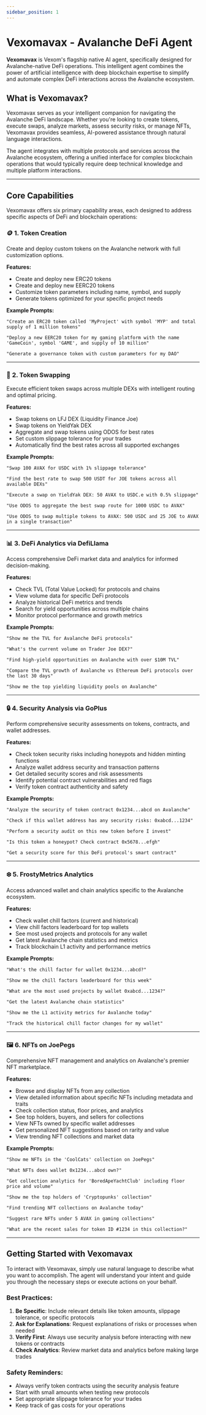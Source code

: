 ```yaml
---
sidebar_position: 1
---
```


# Vexomavax - Avalanche DeFi Agent

**Vexomavax** is Vexom's flagship native AI agent, specifically designed for Avalanche-native DeFi operations. This intelligent agent combines the power of artificial intelligence with deep blockchain expertise to simplify and automate complex DeFi interactions across the Avalanche ecosystem.

## What is Vexomavax?

Vexomavax serves as your intelligent companion for navigating the Avalanche DeFi landscape. Whether you're looking to create tokens, execute swaps, analyze markets, assess security risks, or manage NFTs, Vexomavax provides seamless, AI-powered assistance through natural language interactions.

The agent integrates with multiple protocols and services across the Avalanche ecosystem, offering a unified interface for complex blockchain operations that would typically require deep technical knowledge and multiple platform interactions.

---

## Core Capabilities

Vexomavax offers six primary capability areas, each designed to address specific aspects of DeFi and blockchain operations:

### 🪙 **1. Token Creation**

Create and deploy custom tokens on the Avalanche network with full customization options.

**Features:**
- Create and deploy new ERC20 tokens
- Create and deploy new EERC20 tokens
- Customize token parameters including name, symbol, and supply
- Generate tokens optimized for your specific project needs

**Example Prompts:**
```
"Create an ERC20 token called 'MyProject' with symbol 'MYP' and total supply of 1 million tokens"

"Deploy a new EERC20 token for my gaming platform with the name 'GameCoin', symbol 'GAME', and supply of 10 million"

"Generate a governance token with custom parameters for my DAO"
```

---

### 💱 **2. Token Swapping**

Execute efficient token swaps across multiple DEXs with intelligent routing and optimal pricing.

**Features:**
- Swap tokens on LFJ DEX (Liquidity Finance Joe)
- Swap tokens on YieldYak DEX 
- Aggregate and swap tokens using ODOS for best rates
- Set custom slippage tolerance for your trades
- Automatically find the best rates across all supported exchanges

**Example Prompts:**
```
"Swap 100 AVAX for USDC with 1% slippage tolerance"

"Find the best rate to swap 500 USDT for JOE tokens across all available DEXs"

"Execute a swap on YieldYak DEX: 50 AVAX to USDC.e with 0.5% slippage"

"Use ODOS to aggregate the best swap route for 1000 USDC to AVAX"

"Use ODOS to swap multiple tokens to AVAX: 500 USDC and 25 JOE to AVAX in a single transaction"
```

---

### 📊 **3. DeFi Analytics via DefiLlama**

Access comprehensive DeFi market data and analytics for informed decision-making.

**Features:**
- Check TVL (Total Value Locked) for protocols and chains
- View volume data for specific DeFi protocols
- Analyze historical DeFi metrics and trends
- Search for yield opportunities across multiple chains
- Monitor protocol performance and growth metrics

**Example Prompts:**
```
"Show me the TVL for Avalanche DeFi protocols"

"What's the current volume on Trader Joe DEX?"

"Find high-yield opportunities on Avalanche with over $10M TVL"

"Compare the TVL growth of Avalanche vs Ethereum DeFi protocols over the last 30 days"

"Show me the top yielding liquidity pools on Avalanche"
```

---

### 🔒 **4. Security Analysis via GoPlus**

Perform comprehensive security assessments on tokens, contracts, and wallet addresses.

**Features:**
- Check token security risks including honeypots and hidden minting functions
- Analyze wallet address security and transaction patterns
- Get detailed security scores and risk assessments
- Identify potential contract vulnerabilities and red flags
- Verify token contract authenticity and safety

**Example Prompts:**
```
"Analyze the security of token contract 0x1234...abcd on Avalanche"

"Check if this wallet address has any security risks: 0xabcd...1234"

"Perform a security audit on this new token before I invest"

"Is this token a honeypot? Check contract 0x5678...efgh"

"Get a security score for this DeFi protocol's smart contract"
```

---

### ❄️ **5. FrostyMetrics Analytics**

Access advanced wallet and chain analytics specific to the Avalanche ecosystem.

**Features:**
- Check wallet chill factors (current and historical)
- View chill factors leaderboard for top wallets
- See most used projects and protocols for any wallet
- Get latest Avalanche chain statistics and metrics
- Track blockchain L1 activity and performance metrics

**Example Prompts:**
```
"What's the chill factor for wallet 0x1234...abcd?"

"Show me the chill factors leaderboard for this week"

"What are the most used projects by wallet 0xabcd...1234?"

"Get the latest Avalanche chain statistics"

"Show me the L1 activity metrics for Avalanche today"

"Track the historical chill factor changes for my wallet"
```

---

### 🖼️ **6. NFTs on JoePegs**

Comprehensive NFT management and analytics on Avalanche's premier NFT marketplace.

**Features:**
- Browse and display NFTs from any collection
- View detailed information about specific NFTs including metadata and traits
- Check collection status, floor prices, and analytics
- See top holders, buyers, and sellers for collections
- View NFTs owned by specific wallet addresses
- Get personalized NFT suggestions based on rarity and value
- View trending NFT collections and market data

**Example Prompts:**
```
"Show me NFTs in the 'CoolCats' collection on JoePegs"

"What NFTs does wallet 0x1234...abcd own?"

"Get collection analytics for 'BoredApeYachtClub' including floor price and volume"

"Show me the top holders of 'Cryptopunks' collection"

"Find trending NFT collections on Avalanche today"

"Suggest rare NFTs under 5 AVAX in gaming collections"

"What are the recent sales for token ID #1234 in this collection?"
```

---

## Getting Started with Vexomavax

To interact with Vexomavax, simply use natural language to describe what you want to accomplish. The agent will understand your intent and guide you through the necessary steps or execute actions on your behalf.

### Best Practices:

1. **Be Specific**: Include relevant details like token amounts, slippage tolerance, or specific protocols
2. **Ask for Explanations**: Request explanations of risks or processes when needed
3. **Verify First**: Always use security analysis before interacting with new tokens or contracts
4. **Check Analytics**: Review market data and analytics before making large trades

### Safety Reminders:

- Always verify token contracts using the security analysis feature
- Start with small amounts when testing new protocols
- Set appropriate slippage tolerance for your trades
- Keep track of gas costs for your operations

